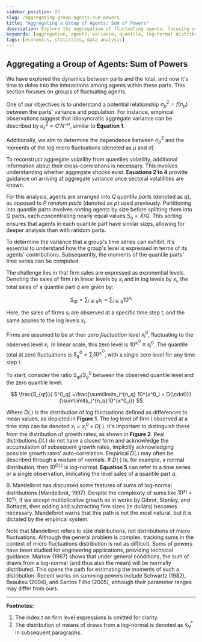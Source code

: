 ```yaml
---
sidebar_position: 27
slug: /aggregating-group-agents-sum-powers
title: "Aggregating a Group of Agents: Sum of Powers"
description: Explore the aggregation of fluctuating agents, focusing on variance relations and quantile analysis.
keywords: [aggregation, agents, variance, quantile, log-normal distribution]
tags: [economics, statistics, data analysis]
---
```



## Aggregating a Group of Agents: Sum of Powers

We have explored the dynamics between parts and the total, and now it's time to delve into the interactions among agents within these parts. This section focuses on groups of fluctuating agents.

One of our objectives is to understand a potential relationship $\sigma_p^2 = f(n_p)$ between the parts' variance and population. For instance, empirical observations suggest that idiosyncratic aggregate variance can be described by $\sigma_\epsilon^2 = C' N^{-\alpha}$, similar to **Equation 1**.

Additionally, we aim to determine the dependence between $\sigma_p^2$ and the moments of the log micro fluctuations (denoted as $\mu$ and $\hat \sigma$).

To reconstruct aggregate volatility from quantiles volatility, additional information about their cross-correlations is necessary. This involves understanding whether aggregate shocks exist. **Equations 2 to 4** provide guidance on arriving at aggregate variance once sectoral volatilities are known.

For this analysis, agents are arranged into $Q$ *quantile parts* (denoted as $q$), as opposed to $P$ *random parts* (denoted as $p$) used previously. Partitioning into quantile parts involves sorting agents by size before splitting them into $Q$ parts, each concentrating nearly equal values $\bar S_q = \bar X / Q$. This sorting ensures that agents in each quantile part have similar sizes, allowing for deeper analysis than with random parts.

To determine the variance that a group's time series can exhibit, it's essential to understand how the group's level is expressed in terms of its agents' contributions. Subsequently, the moments of the quantile parts' time series can be computed.

The challenge lies in that firm sales are expressed as exponential levels. Denoting the sales of firm $i$ in linear levels by $s_i$ and in log levels by $x_i$, the total sales of a quantile part $q$ are given by:

$$
S_{qt} = \sum_{i \in q} s_{i} =  \sum_{i \in q} 10^{x_i}
$$

Here, the sales of firms $s_{i}$ are observed at a specific time step $t$, and the same applies to the log levels $x_i$.

Firms are assumed to be at their *zero fluctuation* level $x_i^0$, fluctuating to the observed level $x_i$. In linear scale, this zero level is $10^{x^0_{i}} \equiv s^0_{i}$. The quantile total at zero fluctuations is $S^0_q = \sum_i 10^{x^0_i}$, with a single zero level for any time step $t$.

To start, consider the ratio $S_{qt}/S^0_q$ between the observed quantile level and the zero quantile level:

$$
\frac{S_{qt}}{ S^0_q} =\frac{\sum\limits_i^{n_q} 10^{x^0_i + D(\cdot)}} {\sum\limits_i^{n_q}10^{x^0_i}}  
$$

Where $D(.)$ is the distribution of log fluctuations defined as differences to mean values, as depicted in **Figure 1**. The log level of firm $i$ observed at a time step can be denoted $x_i = x^0_i + D(\cdot)$. It's important to distinguish these from the distribution of growth rates, as shown in **Figure 2**. Real distributions $D(.)$ do not have a closed form and acknowledge the accumulation of subsequent growth rates, implicitly acknowledging possible growth rates' auto-correlation. Empirical $D(.)$ may often be described through a mixture of normals. If $D(\cdot)$ is, for example, a normal distribution, then $10^{D(.)}$ is log-normal. **Equation 5** can refer to a time series or a single observation, indicating the level sales of a quantile part $q$.

B. Mandelbrot has discussed some features of sums of log-normal distributions (Mandelbrot, 1997). Despite the complexity of sums like $10^{x_1} + 10^{x_2}$, if we accept multiplicative growth as in works by Gibrat, Stanley, and Bottazzi, then adding and subtracting firm sizes (in dollars) becomes necessary. Mandelbrot warns that this path is not the most natural, but it is dictated by the empirical system.

Note that Mandelbrot refers to size distributions, not distributions of micro fluctuations. Although the general problem is complex, tracking sums in the context of micro fluctuations distribution is not as difficult. Sums of powers have been studied for engineering applications, providing technical guidance. Marlow (1967) shows that under general conditions, the sum of draws from a log-normal (and thus also the mean) will be normally distributed. This opens the path for estimating the moments of such a distribution. Recent works on summing powers include Schwartz (1982), Beaulieu (2004), and Santos Filho (2005), although their parameter ranges may differ from ours.

---

**Footnotes:**

1. The index $t$ on firm level expressions is omitted for clarity.
2. The distribution of means of draws from a log-normal is denoted as $s^*_N$ in subsequent paragraphs.